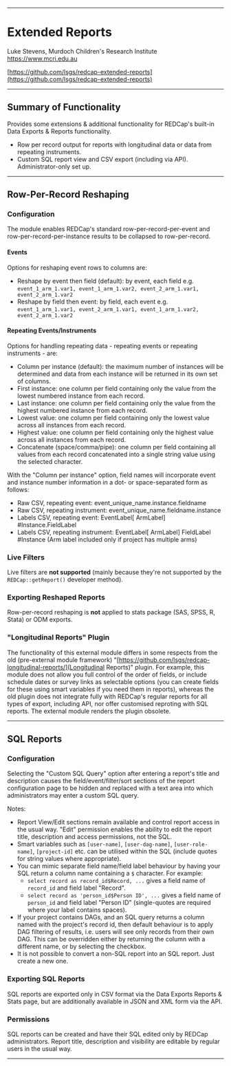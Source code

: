 ********************************************************************************
# Extended Reports

Luke Stevens, Murdoch Children's Research Institute https://www.mcri.edu.au

[https://github.com/lsgs/redcap-extended-reports](https://github.com/lsgs/redcap-extended-reports)
********************************************************************************
## Summary of Functionality

Provides some extensions & additional functionality for REDCap's built-in Data Exports & Reports functionality.
- Row per record output for reports with longitudinal data or data from repeating instruments.
- Custom SQL report view and CSV export (including via API). Administrator-only set up.

********************************************************************************
## Row-Per-Record Reshaping
### Configuration
The module enables REDCap's standard row-per-record-per-event and row-per-record-per-instance results to be collapsed to row-per-record.

#### Events
Options for reshaping event rows to columns are:
* Reshape by event then field (default): by event, each field e.g.  `event_1_arm_1.var1, event_1_arm_1.var2, event_2_arm_1.var1, event_2_arm_1.var2`
* Reshape by field then event: by field, each event e.g.  `event_1_arm_1.var1, event_2_arm_1.var1, event_1_arm_1.var2, event_2_arm_1.var2`

#### Repeating Events/Instruments
Options for handling repeating data - repeating events or repeating instruments - are:
* Column per instance (default): the maximum number of instances will be determined and data from each instance will be returned in its own set of columns.
* First instance: one column per field containing only the value from the lowest numbered instance from each record.
* Last instance: one column per field containing only the value from the highest numbered instance from each record. 
* Lowest value: one column per field containing only the lowest value across all instances from each record.
* Highest value: one column per field containing only the highest value across all instances from each record. 
* Concatenate (space/comma/pipe): one column per field containing all values from each record concatenated into a single string value using the selected character.

With the "Column per instance" option, field names will incorporate event and instance number information in a dot- or space-separated form as follows:
* Raw CSV, repeating event: event_unique_name.instance.fieldname
* Raw CSV, repeating instrument: event_unique_name.fieldname.instance
* Labels CSV, repeating event: EventLabel\[ ArmLabel\] #Instance.FieldLabel
* Labels CSV, repeating instrument: EventLabel\[ ArmLabel\] FieldLabel #Instance
(Arm label included only if project has multiple arms)

### Live Filters
Live filters are **not supported** (mainly because they're not supported by the `REDCap::getReport()` developer method).

### Exporting Reshaped Reports
Row-per-record reshaping is **not** applied to stats package (SAS, SPSS, R, Stata) or ODM exports.

### "Longitudinal Reports" Plugin
The functionality of this external module differs in some respects from the old (pre-external module framework) "[https://github.com/lsgs/redcap-longitudinal-reports/](Longitudinal Reports)" plugin. For example, this module does not allow you full control of the order of fields, or include schedule dates or survey links as selectable options (you can create fields for these using smart variables if you need them in reports), whereas the old plugin does not integrate fully with REDCap's regular reports for all types of export, including API, nor offer customised reproting with SQL reports. The external module renders the plugin obsolete.

********************************************************************************
## SQL Reports 
### Configuration
Selecting the "Custom SQL Query" option after entering a report's title and description causes the field/event/filter/sort sections of the report configuration page to be hidden and replaced with a text area into which administrators may enter a custom SQL query.

Notes:
* Report View/Edit sections remain available and control report access in the usual way. "Edit" permission enables the ability to edit the report title, description and access permissions, not the SQL.
* Smart variables such as `[user-name]`, `[user-dag-name]`, `[user-role-name]`, `[project-id]` etc. can be utilised within the SQL (include quotes for string values where appropriate).
* You can mimic separate field name/field label behaviour by having your SQL return a column name containing a `$` character. For example:
  * `select record as record_id$Record, ...` gives a field name of `record_id` and field label "Record".
  * `select record as 'person_id$Person ID', ...` gives a field name of `person_id` and field label "Person ID" (single-quotes are required where your label contains spaces).
* If your project contains DAGs, and an SQL query returns a column named with the project's record id, then default behaviour is to apply DAG filtering of results, i.e. users will see only records from their own DAG. This can be overridden either by returning the column with a different name, or by selecting the checkbox.
* It is not possible to convert a non-SQL report into an SQL report. Just create a new one.

### Exporting SQL Reports 
SQL reports are exported only in CSV format via the Data Exports Reports & Stats page, but are additionally available in JSON and XML form via the API.

### Permissions 
SQL reports can be created and have their SQL edited only by REDCap administrators. Report title, description and visibility are editable by regular users in the usual way.
********************************************************************************